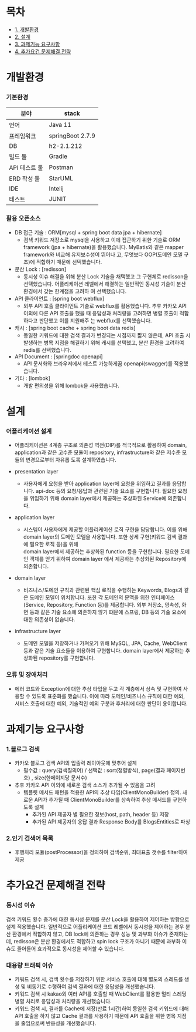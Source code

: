 # 목차
- [1. 개발환경](#개발환경)
- [2. 설계](#설계)
- [3. 과제기능 요구사항](#과제기능-요구사항)
- [4. 추가요건 문제해결 전략](#추가요건-문제해결-전략)


# 개발환경

### 기본환경

분야| stack |
--|--|
 |언어 | Java 11|
 |프레임워크 | springBoot 2.7.9
 |DB | h2-2.1.212
 |빌드 툴 | Gradle
 |API 테스트 툴 | Postman |
 |ERD 작성 툴 | StarUML |
 | IDE | Intelij |
 | 테스트 | JUNIT |

### 활용 오픈소스

- DB 접근 기술 : ORM[mysql + spring boot data jpa + hibernate]
  - 검색 키워드 저장소로 mysql을 사용하고 이에 접근하기 위한 기술로 ORM framework (jpa + hibernate)을 활용했습니다. MyBatis와 같은 mapper framework와 비교해 유지보수성이 뛰어나
    고, 무엇보다 OOP(도메인 모델 구조)에 적합하기 때문에 선택했습니다.
- 분산 Lock : [redisson]
  - 동시성 이슈 해결을 위해 분산 Lock 기술을 채택했고 그 구현체로 redisson을 선택했습니다. 어플리케이션 레벨에서 해결하는 일반적인 동시성 기술이 분산 환경에서 갖는 한계점을 고려하
    여 선택했습니다.
- API 클라이언트 : [spring boot webflux]
  - 외부 API 호출 클라이언트 기술로 webflux를 활용했습니다. 추후 카카오 API 이외에 다른 API 호출을 했을 때 응답성과 처리량을 고려하면 병렬 호출이 적합하다고 판단했고 이를 지원해주
    는 webflux를 선택했습니다.
- 캐시 : [spring boot cache + spring boot data redis]
  - 동일한 키워드에 대한 검색 결과가 변경되는 시점까지 짧지 않은데, API 호출 시 발생하는 병목 지점을 해결하기 위해 캐시를 선택했고, 분산 환경을 고려하여 redis를 선택했습니다.
- API Document : [springdoc openapi]
  - API 문서화와 브라우저에서 테스트 가능하게끔 openapi(swagger)를 적용했습니다.
- 기타 : [lombok]
  - 개발 편의성을 위해 lombok을 사용했습니다.

# 설계

### 어플리케이션 설계
- 어플리케이션은 4계층 구조로 의존성 역전(DIP)를 적극적으로 활용하여 domain, application과 같은 고수준 모듈이 repository, infrastructure와 같은 저수준 모듈의 변경으로부터 자유롭
  도록 설계하였습니다.

- presentation layer
  - 사용자에게 요청을 받아 application layer에 요청을 위임하고 결과를 응답합니다. api-doc 등의 요청/응답과 관련된 기술 요소를 구현합니다. 필요한 요청을 위임하기 위해 domain layer에서 제공하는 추상화된 Service에 의존합니다.

- application layer
  - 시스템이 사용자에게 제공할 어플리케이션 로직 구현을 담당합니다. 이를 위해 domain layer의 도메인 모델을 사용합니다. 또한 상세 구현(키워드 검색 결과에 필요한 로직 등)을 위해    
    domain layer에서 제공하는 추상화된 function 등을 구현합니다. 필요한 도메인 객체를 얻기 위하여 domain layer 에서 제공하는 추상화된 Repository에 의존합니다.

- domain layer
  - 비즈니스/도메인 규칙과 관련된 핵심 로직을 수행하는 Keywords, Blogs과 같은 도메인 모델이 위치합니다. 또한 각 도메인의 문맥을 위한 인터페이스(Service, Repository, 
    Function 등)를 제공합니다. 외부 저장소, 영속성, 화면 등과 같은 기술 요소에 의존하지 않기 떄문에 스프링, DB 등의 기술 요소에 대한 의존성이 없습니다.

- infrastructure layer
  - 도메인 모델을 저장하거나 가져오기 위해 MySQL, JPA, Cache, WebClient 등과 같은 기술 요소들을 이용하여 구현합니다. domain layer에서 제공하는 추상화된 repository를 구현합니다.
  
### 오류 및 장애처리
- 에러 코드와 Exception에 대한 추상 타입을 두고 각 계층에서 상속 및 구현하여 사용할 수 있도록 표준화를 했습니다.
  이에 따라 도메인/비즈니스 규칙에 대한 예외, 서비스 호출에 대한 예외, 기술적인 예외 구분과 후처리에 대한 판단이 용이합니다.

# 과제기능 요구사항

### 1.블로그 검색
- 카카오 블로그 검색 API의 입출력 레이아웃에 맞추어 설계
  - 필수값 : query(검색질의어) / 선택값 : sort(정렬방식), page(결과 페이지번호) , size(한페이지당 문서수)
- 추후 카카오 API 이외에 새로운 검색 소스가 추가될 수 있음을 고려
  - 템플릿 메서드 패턴을 적용한 API의 추상 타입(ClientMonoBuilder) 정의. 새로운 API가 추가될 때 ClientMonoBuilder를 상속하여 추상 메서드를 구현하도록 설계
    - 추가된 API 제공자 별 필요한 정보(host, path, header 등) 저장
    - 추가된 API 제공자의 응답 결과 Response Body를 BlogsEntities로 파싱

### 2.인기 검색어 목록
- 후행처리 모듈(postProcessor)을 정의하여 검색순위, 최대표출 갯수를 filter하여 제공


# 추가요건 문제해결 전략

### 동시성 이슈
검색 키워드 횟수 증가에 대한 동시성 문제를 분산 Lock을 활용하여 제어하는 방향으로 설계 적용했습니다.
일반적으로 어플리케이션 코드 레벨에서 동시성을 제어하는 경우 분산 환경에서 적합하지 않고, DB lock에 의존하는 경우 성능 및 과부화 이슈가 존재하는데, redisson은 분산 환경에서도 적합하고 spin lock 구조가 아니기 때문에 과부화 이슈도 줄어들어 효과적으로 동시성을 제어할 수 있습니다.

### 대용량 트래픽 이슈
- 키워드 검색 시, 검색 횟수를 저장하기 위한 서비스 호출에 대해 별도의 스레드를 생성 및 비동기로 수행하여 검색 결과에 대한 응답성을 개선했습니다.
- 키워드 검색 시 kakao외 여러 API를 호출할 때 WebClient를 활용한 멀티 스레딩 병렬 처리로 응답성과 처리량을 개선했습니다.
- 키워드 검색 시, 결과를 Cache에 저장(만료 1시간)하여 동일한 검색 키워드에 대해 API 호출을 하지 않고 Cache 결과를 사용하기 때문에 API 호출을 위한 병목 지점을 줄임으로써 반응성을 
    개선했습니다.


  
